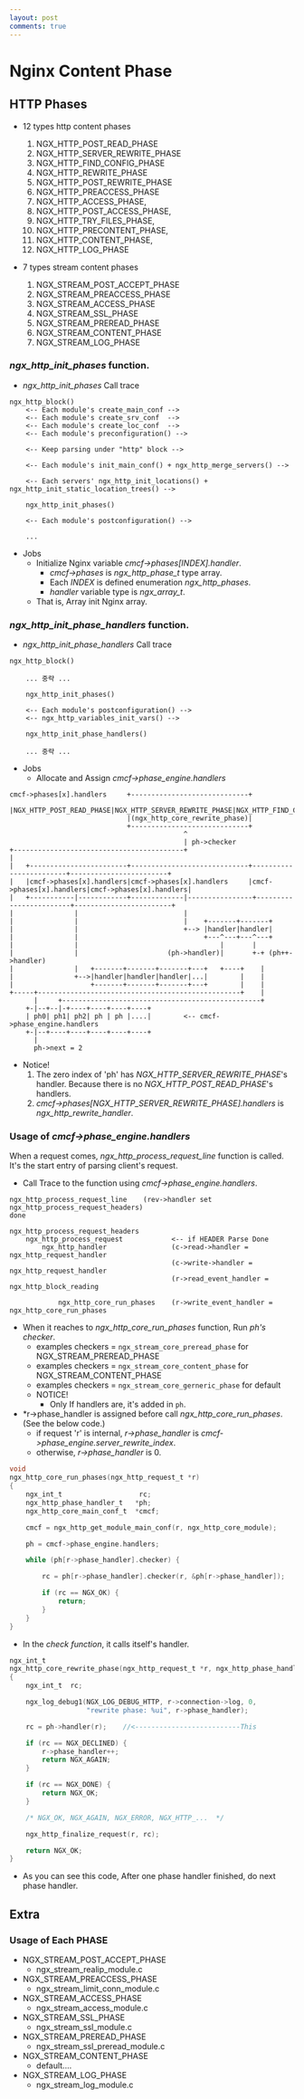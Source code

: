 ```yaml
---
layout: post
comments: true
---
```


# Nginx Content Phase

## HTTP Phases

* 12 types http content phases
    1. NGX_HTTP_POST_READ_PHASE
    2. NGX_HTTP_SERVER_REWRITE_PHASE
    3. NGX_HTTP_FIND_CONFIG_PHASE
    4. NGX_HTTP_REWRITE_PHASE
    5. NGX_HTTP_POST_REWRITE_PHASE
    6. NGX_HTTP_PREACCESS_PHASE
    7. NGX_HTTP_ACCESS_PHASE,
    8. NGX_HTTP_POST_ACCESS_PHASE,
    9. NGX_HTTP_TRY_FILES_PHASE,
    10. NGX_HTTP_PRECONTENT_PHASE,
    11. NGX_HTTP_CONTENT_PHASE,
    12. NGX_HTTP_LOG_PHASE

* 7 types stream content phases
    1. NGX_STREAM_POST_ACCEPT_PHASE
    2. NGX_STREAM_PREACCESS_PHASE
    3. NGX_STREAM_ACCESS_PHASE
    4. NGX_STREAM_SSL_PHASE
    5. NGX_STREAM_PREREAD_PHASE
    6. NGX_STREAM_CONTENT_PHASE
    7. NGX_STREAM_LOG_PHASE
 

### *ngx_http_init_phases* function.

* *ngx_http_init_phases* Call trace

```
ngx_http_block()
    <-- Each module's create_main_conf -->
    <-- Each module's create_srv_conf  -->
    <-- Each module's create_loc_conf  -->
    <-- Each module's preconfiguration() -->

    <-- Keep parsing under "http" block -->

    <-- Each module's init_main_conf() + ngx_http_merge_servers() -->

    <-- Each servers' ngx_http_init_locations() + ngx_http_init_static_location_trees() -->

    ngx_http_init_phases()

    <-- Each module's postconfiguration() -->

    ...
```

* Jobs
    * Initialize Nginx variable *cmcf->phases[INDEX].handler*.
        * *cmcf->phases* is *ngx_http_phase_t* type array.
        * Each *INDEX* is defined enumeration *ngx_http_phases*.
        * *handler* variable type is *ngx_array_t*.
    * That is, Array init Nginx array.

### *ngx_http_init_phase_handlers* function.

* *ngx_http_init_phase_handlers* Call trace

```
ngx_http_block()

    ... 중략 ...

    ngx_http_init_phases()

    <-- Each module's postconfiguration() -->
    <-- ngx_http_variables_init_vars() -->

    ngx_http_init_phase_handlers()

    ... 중략 ...
```

* Jobs
    * Allocate and Assign *cmcf->phase_engine.handlers*

```
cmcf->phases[x].handlers     +-----------------------------+
    |NGX_HTTP_POST_READ_PHASE|NGX_HTTP_SERVER_REWRITE_PHASE|NGX_HTTP_FIND_CONFIG_PHASE|NGX_HTTP_REWRITE_PHASE|
                             |(ngx_http_core_rewrite_phase)|
                             +-----------------------------+
                                           ^
                                           | ph->checker 
+------------------------------------------+
|
|   +------------------------+-----------------------------+------------------------+------------------------+
|   |cmcf->phases[x].handlers|cmcf->phases[x].handlers     |cmcf->phases[x].handlers|cmcf->phases[x].handlers|
|   +-----------|------------+-------------|----------------+------------------------+------------------------+
|               |                          |
|               |                          |    +-------+-------+
|               |                          +--> |handler|handler|
|               |                               +---^---+---^---+
|               |                                   |       |
|               |                      (ph->handler)|       +-+ (ph++->handler)
|               |   +-------+-------+-------+---+   +----+    |
|               +-->|handler|handler|handler|...|        |    |
|                   +-------+-------+-------+---+        |    |
+-----+--------------------------------------------------+    |
      |     +-------------------------------------------------+
    +-|--+--|-+----+----+----+----+    
    | ph0| ph1| ph2| ph | ph |....|        <-- cmcf->phase_engine.handlers
    +-|--+----+----+----+----+----+
      |
      ph->next = 2

```

* Notice!
    1. The zero index of 'ph' has *NGX_HTTP_SERVER_REWRITE_PHASE*'s handler.
       Because there is no *NGX_HTTP_POST_READ_PHASE*'s handlers.
    2. *cmcf->phases[NGX_HTTP_SERVER_REWRITE_PHASE].handlers* is *ngx_http_rewrite_handler*.

### Usage of *cmcf->phase_engine.handlers*

When a request comes, *ngx_http_process_request_line* function is called.
It's the start entry of parsing client's request.

* Call Trace to the function using *cmcf->phase_engine.handlers*.

```
ngx_http_process_request_line    (rev->handler set ngx_http_process_request_headers)
done

ngx_http_process_request_headers            
    ngx_http_process_request            <-- if HEADER Parse Done
        ngx_http_handler                (c->read->handler = ngx_http_request_handler
                                        (c->write->handler = ngx_http_request_handler
                                        (r->read_event_handler = ngx_http_block_reading

            ngx_http_core_run_phases    (r->write_event_handler = ngx_http_core_run_phases
```

* When it reaches to *ngx_http_core_run_phases* function, Run *ph's checker*.
    * examples checkers = `ngx_stream_core_preread_phase` for NGX_STREAM_PREREAD_PHASE
    * examples checkers = `ngx_stream_core_content_phase` for NGX_STREAM_CONTENT_PHASE
    * examples checkers = `ngx_stream_core_gerneric_phase` for default
    * NOTICE!
        * Only If handlers are, it's added in `ph`.
* *r->phase_handler is assigned before call *ngx_http_core_run_phases*. (See the below code.)
    * if request 'r' is internal, *r->phase_handler* is *cmcf->phase_engine.server_rewrite_index*.
    * otherwise, *r->phase_handler* is 0.

```c
void
ngx_http_core_run_phases(ngx_http_request_t *r)
{
    ngx_int_t                   rc;
    ngx_http_phase_handler_t   *ph;
    ngx_http_core_main_conf_t  *cmcf;

    cmcf = ngx_http_get_module_main_conf(r, ngx_http_core_module);

    ph = cmcf->phase_engine.handlers;

    while (ph[r->phase_handler].checker) {

        rc = ph[r->phase_handler].checker(r, &ph[r->phase_handler]);

        if (rc == NGX_OK) {
            return;
        }
    }
}
```

* In the *check function*, it calls itself's handler.

```c
ngx_int_t
ngx_http_core_rewrite_phase(ngx_http_request_t *r, ngx_http_phase_handler_t *ph)
{
    ngx_int_t  rc;

    ngx_log_debug1(NGX_LOG_DEBUG_HTTP, r->connection->log, 0,
                   "rewrite phase: %ui", r->phase_handler);

    rc = ph->handler(r);    //<--------------------------This

    if (rc == NGX_DECLINED) {
        r->phase_handler++;
        return NGX_AGAIN;
    }

    if (rc == NGX_DONE) {
        return NGX_OK;
    }

    /* NGX_OK, NGX_AGAIN, NGX_ERROR, NGX_HTTP_...  */

    ngx_http_finalize_request(r, rc);

    return NGX_OK;
}
```

* As you can see this code, After one phase handler finished, do next phase handler.

## Extra

### Usage of Each PHASE

* NGX_STREAM_POST_ACCEPT_PHASE
    * ngx_stream_realip_module.c
* NGX_STREAM_PREACCESS_PHASE
    * ngx_stream_limit_conn_module.c
* NGX_STREAM_ACCESS_PHASE
    * ngx_stream_access_module.c
* NGX_STREAM_SSL_PHASE
    * ngx_stream_ssl_module.c
* NGX_STREAM_PREREAD_PHASE
    * ngx_stream_ssl_preread_module.c
* NGX_STREAM_CONTENT_PHASE
    * default....
* NGX_STREAM_LOG_PHASE
    * ngx_stream_log_module.c

